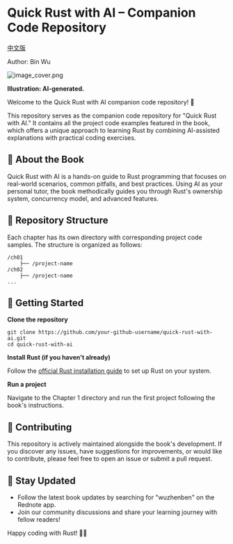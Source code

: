 # Quick Rust with AI – Companion Code Repository

[中文版](README_zh.md)

Author: Bin Wu

![image_cover.png](./image-cover.png)

**Illustration: AI-generated.**

Welcome to the Quick Rust with AI companion code repository! 🚀

This repository serves as the companion code repository for "Quick Rust with AI." It contains all the project code examples featured in the book, which offers a unique approach to learning Rust by combining AI-assisted explanations with practical coding exercises.

## **📖 About the Book**

Quick Rust with AI is a hands-on guide to Rust programming that focuses on real-world scenarios, common pitfalls, and best practices. Using AI as your personal tutor, the book methodically guides you through Rust's ownership system, concurrency model, and advanced features.

## **📂 Repository Structure**

Each chapter has its own directory with corresponding project code samples. The structure is organized as follows:

```
/ch01
    ├── /project-name
/ch02
    ├── /project-name
...

```

## **🚀 Getting Started**

**Clone the repository**

```
git clone https://github.com/your-github-username/quick-rust-with-ai.git
cd quick-rust-with-ai

```

**Install Rust (if you haven't already)**

Follow the [official Rust installation guide](https://www.rust-lang.org/tools/install) to set up Rust on your system.

**Run a project**

Navigate to the Chapter 1 directory and run the first project following the book's instructions.

## **🤝 Contributing**

This repository is actively maintained alongside the book's development. If you discover any issues, have suggestions for improvements, or would like to contribute, please feel free to open an issue or submit a pull request.

## **📢 Stay Updated**

- Follow the latest book updates by searching for "wuzhenben" on the Rednote app.
- Join our community discussions and share your learning journey with fellow readers!

Happy coding with Rust! 🦀✨